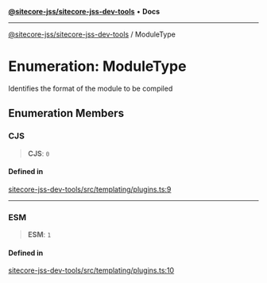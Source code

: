 [**@sitecore-jss/sitecore-jss-dev-tools**](../README.md) • **Docs**

***

[@sitecore-jss/sitecore-jss-dev-tools](../README.md) / ModuleType

# Enumeration: ModuleType

Identifies the format of the module to be compiled

## Enumeration Members

### CJS

> **CJS**: `0`

#### Defined in

[sitecore-jss-dev-tools/src/templating/plugins.ts:9](https://github.com/Sitecore/jss/blob/e846f486ba4fde6c8c1b45e6e57475c6839dad97/packages/sitecore-jss-dev-tools/src/templating/plugins.ts#L9)

***

### ESM

> **ESM**: `1`

#### Defined in

[sitecore-jss-dev-tools/src/templating/plugins.ts:10](https://github.com/Sitecore/jss/blob/e846f486ba4fde6c8c1b45e6e57475c6839dad97/packages/sitecore-jss-dev-tools/src/templating/plugins.ts#L10)
